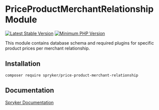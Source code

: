 # PriceProductMerchantRelationship Module
[![Latest Stable Version](https://poser.pugx.org/spryker/price-product-merchant-relationship/v/stable.svg)](https://packagist.org/packages/spryker/price-product-merchant-relationship)
[![Minimum PHP Version](https://img.shields.io/badge/php-%3E%3D%208.3-8892BF.svg)](https://php.net/)

This module contains database schema and required plugins for specific product prices per merchant relationship.

## Installation

```
composer require spryker/price-product-merchant-relationship
```

## Documentation

[Spryker Documentation](https://docs.spryker.com)
